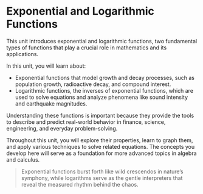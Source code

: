 # Exponential and Logarithmic Functions

This unit introduces exponential and logarithmic functions, two fundamental types of functions that play a crucial role in mathematics and its applications.

In this unit, you will learn about:

- Exponential functions that model growth and decay processes, such as population growth, radioactive decay, and compound interest.
- Logarithmic functions, the inverses of exponential functions, which are used to solve equations and analyze phenomena like sound intensity and earthquake magnitudes.

Understanding these functions is important because they provide the tools to describe and predict real-world behavior in finance, science, engineering, and everyday problem-solving.

Throughout this unit, you will explore their properties, learn to graph them, and apply various techniques to solve related equations. The concepts you develop here will serve as a foundation for more advanced topics in algebra and calculus.

> Exponential functions burst forth like wild crescendos in nature’s symphony, while logarithms serve as the gentle interpreters that reveal the measured rhythm behind the chaos.